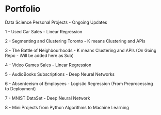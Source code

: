# Portfolio
Data Science Personal Projects - Ongoing Updates

1 - Used Car Sales - Linear Regression

2 - Segmenting and Clustering Toronto - K means Clustering and APIs

3 - The Battle of Neighbourhoods - K means Clustering and APIs (On Going Repo - Will be added here as Sub)

4 - Video Games Sales - Linear Regression

5 - AudioBooks Subscriptions - Deep Neural Networks

6 - Absenteeism of Employees - Logistic Regression (From Preprocessing to Deployment)

7 - MNIST DataSet - Deep Neural Network

8 - Mini Projects from Python Algorithms to Machine Learning
